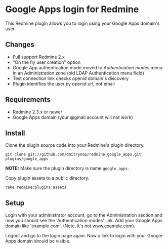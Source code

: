 Google Apps login for Redmine
=============================

This Redmine plugin allows you to login using your Google Apps domain's user.

Changes
--------------------------------------------------

* Full support Redmine 2.x
* "On the fly user creation" option
* Google App authentication mode moved to *Authentication modes* menu in an Administration zone (old LDAP Authentication menu field)
* Test connection link checks openid domain's discovery
* Plugin identifies the user by openid url, not email

Requirements
------------

* Redmine 2.3.x or newer
* Google Apps domain (your @gmail account will not work)

Install
-------

Clone the plugin source code into your Redmine's plugin directory.

    git clone git://github.com/dmitrynop/redmine_google_apps.git plugins/google_apps

**NOTE:** Make sure the plugin directory is name `google_apps`.

Copy plugin assets to a public directory.

    rake redmine:plugins:assets

Setup
-----

Login with your administrator account, go to the Administration section and now you should see the 'Authentication modes' link. Add your Google Apps domain like 'example.com'. (Note, it's not www.example.com).

Logout and go to the login page again. Now a link to login with your Google Apps domain should be visible.

